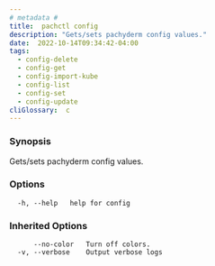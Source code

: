 ```yaml
---
# metadata # 
title:  pachctl config
description: "Gets/sets pachyderm config values."
date:  2022-10-14T09:34:42-04:00
tags:
  - config-delete
  - config-get
  - config-import-kube
  - config-list
  - config-set
  - config-update
cliGlossary:  c
---
```


### Synopsis

Gets/sets pachyderm config values.

### Options

```
  -h, --help   help for config
```

### Inherited Options

```
      --no-color   Turn off colors.
  -v, --verbose    Output verbose logs
```

